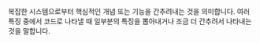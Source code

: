 복잡한 시스템으로부터 핵심적인 개념 또는 기능을 간추려내는 것을 의미합니다. 여러 특징 중에서 코드로 나타낼 때 일부분의 특징을 뽑아내거나 조금 더 간추려서 나타내는 것을 말합니다.